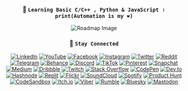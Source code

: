 
<div align="center">
  <h3>🚀 <code>Learning Basic C/C++ , Python & JavaScript । print(Automation is my ❤)</code></h3>

  <img src="https://roadmap.sh/card/wide/68248ea62755c70244fdcc1c?variant=light&t=20250528" alt="Roadmap Image">
</div>

<!--
### `🚀 Learning Basic C/C++ , Python & JavaScript । print(Automation is my ❤)` 

![Roadmap Image](https://roadmap.sh/card/wide/68248ea62755c70244fdcc1c?variant=light&t=20250527)



### `🔗 Stay Connected`
[![LinkedIn](https://img.shields.io/badge/LinkedIn-0077B5?style=for-the-badge&logo=linkedin&logoColor=white)](https://linkedin.com/in/talha-ahmed-chowdhury-57502b229/?locale=bn_IN)  
[![YouTube](https://img.shields.io/badge/YouTube-FF0000?style=for-the-badge&logo=youtube&logoColor=white)](https://youtube.com/@talhaahmedcho)
[![Facebook](https://img.shields.io/badge/Facebook-1877F2?style=for-the-badge&logo=facebook&logoColor=white)](https://facebook.com/tahchma)
[![Instagram](https://img.shields.io/badge/Instagram-E4405F?style=for-the-badge&logo=instagram&logoColor=white)](https://instagram.com/talhaahmedcho)
[![Twitter](https://img.shields.io/badge/Twitter-1DA1F2?style=for-the-badge&logo=twitter&logoColor=white)](https://twitter.com/xtalhaahmedcho)
[![Reddit](https://img.shields.io/badge/Reddit-FF4500?style=for-the-badge&logo=reddit&logoColor=white)](https://www.reddit.com/user/talhaahmedcho)
[![Telegram](https://img.shields.io/badge/Telegram-26A5E4?style=for-the-badge&logo=telegram&logoColor=white)](https://t.me/talhaahmedcho)  
[![Behance](https://img.shields.io/badge/Behance-1769FF?style=for-the-badge&logo=behance&logoColor=white)](https://www.behance.net/talhaahmedcho)
[![Discord](https://img.shields.io/badge/Discord-5865F2?style=for-the-badge&logo=discord&logoColor=white)](https://discordapp.com/users/962284821114134608)
[![TikTok](https://img.shields.io/badge/TikTok-000000?style=for-the-badge&logo=tiktok&logoColor=white)](https://www.tiktok.com/@talhaahmedcho)
[![Pinterest](https://img.shields.io/badge/Pinterest-E60023?style=for-the-badge&logo=pinterest&logoColor=white)](https://www.pinterest.com/talhaahmedcho)  
[![Snapchat](https://img.shields.io/badge/Snapchat-FFFC00?style=for-the-badge&logo=snapchat&logoColor=black)](https://www.snapchat.com/add/talhaahmedcho)
[![Medium](https://img.shields.io/badge/Medium-12100E?style=for-the-badge&logo=medium&logoColor=white)](https://medium.com/@talhaahmedcho)
[![Dribbble](https://img.shields.io/badge/Dribbble-EA4C89?style=for-the-badge&logo=dribbble&logoColor=white)](https://dribbble.com/talhaahmedcho)  
[![Twitch](https://img.shields.io/badge/Twitch-9146FF?style=for-the-badge&logo=twitch&logoColor=white)](https://www.twitch.tv/talhaahmedcho)
[![Stack Overflow](https://img.shields.io/badge/Stack_Overflow-F58025?style=for-the-badge&logo=stack-overflow&logoColor=white)](https://stackoverflow.com/users/22827397)
[![CodePen](https://img.shields.io/badge/CodePen-000000?style=for-the-badge&logo=codepen&logoColor=white)](https://codepen.io/talhaahmedcho)  
[![Dev.to](https://img.shields.io/badge/Dev.to-0A0A0A?style=for-the-badge&logo=devdotto&logoColor=white)](https://dev.to/talhaahmedcho)
[![Hashnode](https://img.shields.io/badge/Hashnode-2962FF?style=for-the-badge&logo=hashnode&logoColor=white)](https://hashnode.com/@TalhaAhmedCho)
[![Replit](https://img.shields.io/badge/Replit-F26207?style=for-the-badge&logo=replit&logoColor=white)](https://replit.com/@TalhaAhmedCho)
[![Flickr](https://img.shields.io/badge/Flickr-FF0084?style=for-the-badge&logo=flickr&logoColor=white)](https://flickr.com/people/197043667@N03)  
[![SoundCloud](https://img.shields.io/badge/SoundCloud-FF5500?style=for-the-badge&logo=soundcloud&logoColor=white)](https://soundcloud.com/talhaahmedcho)
[![Spotify](https://img.shields.io/badge/Spotify-1DB954?style=for-the-badge&logo=spotify&logoColor=white)](https://open.spotify.com/user/31uamwojru352wh4iaw64igpcwiq)
[![Product Hunt](https://img.shields.io/badge/Product_Hunt-DA552F?style=for-the-badge&logo=producthunt&logoColor=white)](https://www.producthunt.com/@talhaahmedcho)  
[![CodeSandbox](https://img.shields.io/badge/CodeSandbox-151515?style=for-the-badge&logo=codesandbox&logoColor=white)](https://codesandbox.io/u/talhaahmedcho)
[![Itch.io](https://img.shields.io/badge/Itch.io-FA5C5C?style=for-the-badge&logo=itchdotio&logoColor=white)](https://talhaahmedcho.itch.io)
[![Viber](https://img.shields.io/badge/Viber-665CAC?style=for-the-badge&logo=viber&logoColor=white)](https://invite.viber.com/?g2=your_group_or_user_link)  
[![Rumble](https://img.shields.io/badge/Rumble-339933?style=for-the-badge&logo=rumble&logoColor=white)](https://rumble.com/user/talhaahmedcho)
[![Bluesky](https://img.shields.io/badge/Bluesky-0066FF?style=for-the-badge)](https://bsky.app/profile/talhaahmedcho.bsky.social)
[![Mastodon](https://img.shields.io/badge/Mastodon-6364FF?style=for-the-badge&logo=mastodon&logoColor=white)](https://mastodon.social/@tahchma)
-->

<div align="center">
  <h3>🔗 <code>Stay Connected</code></h3>
</div>
<!--
<p align="center">
  <a href="https://linkedin.com/in/talha-ahmed-chowdhury-57502b229/?locale=bn_IN" target="_blank"><img src="https://img.shields.io/badge/LinkedIn-0077B5?style=for-the-badge&logo=linkedin&logoColor=white" alt="LinkedIn"/></a>
  <a href="https://youtube.com/@talhaahmedcho" target="_blank"><img src="https://img.shields.io/badge/YouTube-FF0000?style=for-the-badge&logo=youtube&logoColor=white" alt="YouTube"/></a>
  <a href="https://facebook.com/tahchma" target="_blank"><img src="https://img.shields.io/badge/Facebook-1877F2?style=for-the-badge&logo=facebook&logoColor=white" alt="Facebook"/></a>
  <a href="https://instagram.com/talhaahmedcho" target="_blank"><img src="https://img.shields.io/badge/Instagram-E4405F?style=for-the-badge&logo=instagram&logoColor=white" alt="Instagram"/></a>
  <a href="https://twitter.com/xtalhaahmedcho" target="_blank"><img src="https://img.shields.io/badge/Twitter-1DA1F2?style=for-the-badge&logo=x&logoColor=white" alt="Twitter"/></a>
  <a href="https://www.reddit.com/user/talhaahmedcho" target="_blank"><img src="https://img.shields.io/badge/Reddit-FF4500?style=for-the-badge&logo=reddit&logoColor=white" alt="Reddit"/></a>
  <a href="https://t.me/talhaahmedcho" target="_blank"><img src="https://img.shields.io/badge/Telegram-26A5E4?style=for-the-badge&logo=telegram&logoColor=white" alt="Telegram"/></a>
  <a href="https://www.behance.net/talhaahmedcho" target="_blank"><img src="https://img.shields.io/badge/Behance-1769FF?style=for-the-badge&logo=behance&logoColor=white" alt="Behance"/></a>
  <a href="https://discordapp.com/users/962284821114134608" target="_blank"><img src="https://img.shields.io/badge/Discord-5865F2?style=for-the-badge&logo=discord&logoColor=white" alt="Discord"/></a>
  <a href="https://www.tiktok.com/@talhaahmedcho" target="_blank"><img src="https://img.shields.io/badge/TikTok-000000?style=for-the-badge&logo=tiktok&logoColor=white" alt="TikTok"/></a>
  <a href="https://www.pinterest.com/talhaahmedcho" target="_blank"><img src="https://img.shields.io/badge/Pinterest-E60023?style=for-the-badge&logo=pinterest&logoColor=white" alt="Pinterest"/></a>
  <a href="https://www.snapchat.com/add/talhaahmedcho" target="_blank"><img src="https://img.shields.io/badge/Snapchat-FFFC00?style=for-the-badge&logo=snapchat&logoColor=black" alt="Snapchat"/></a>
  <a href="https://medium.com/@talhaahmedcho" target="_blank"><img src="https://img.shields.io/badge/Medium-12100E?style=for-the-badge&logo=medium&logoColor=white" alt="Medium"/></a>
  <a href="https://dribbble.com/talhaahmedcho" target="_blank"><img src="https://img.shields.io/badge/Dribbble-EA4C89?style=for-the-badge&logo=dribbble&logoColor=white" alt="Dribbble"/></a>
  <a href="https://www.twitch.tv/talhaahmedcho" target="_blank"><img src="https://img.shields.io/badge/Twitch-9146FF?style=for-the-badge&logo=twitch&logoColor=white" alt="Twitch"/></a>
  <a href="https://stackoverflow.com/users/22827397" target="_blank"><img src="https://img.shields.io/badge/Stack_Overflow-F58025?style=for-the-badge&logo=stack-overflow&logoColor=white" alt="Stack Overflow"/></a>
  <a href="https://codepen.io/talhaahmedcho" target="_blank"><img src="https://img.shields.io/badge/CodePen-000000?style=for-the-badge&logo=codepen&logoColor=white" alt="CodePen"/></a>
  <a href="https://dev.to/talhaahmedcho" target="_blank"><img src="https://img.shields.io/badge/Dev.to-0A0A0A?style=for-the-badge&logo=devdotto&logoColor=white" alt="Dev.to"/></a>
  <a href="https://hashnode.com/@TalhaAhmedCho" target="_blank"><img src="https://img.shields.io/badge/Hashnode-2962FF?style=for-the-badge&logo=hashnode&logoColor=white" alt="Hashnode"/></a>
  <a href="https://replit.com/@TalhaAhmedCho" target="_blank"><img src="https://img.shields.io/badge/Replit-F26207?style=for-the-badge&logo=replit&logoColor=white" alt="Replit"/></a>
  <a href="https://flickr.com/people/197043667@N03" target="_blank"><img src="https://img.shields.io/badge/Flickr-FF0084?style=for-the-badge&logo=flickr&logoColor=white" alt="Flickr"/></a>
  <a href="https://soundcloud.com/talhaahmedcho" target="_blank"><img src="https://img.shields.io/badge/SoundCloud-FF5500?style=for-the-badge&logo=soundcloud&logoColor=white" alt="SoundCloud"/></a>
  <a href="https://open.spotify.com/user/31uamwojru352wh4iaw64igpcwiq" target="_blank"><img src="https://img.shields.io/badge/Spotify-1DB954?style=for-the-badge&logo=spotify&logoColor=white" alt="Spotify"/></a>
  <a href="https://www.producthunt.com/@talhaahmedcho" target="_blank"><img src="https://img.shields.io/badge/Product_Hunt-DA552F?style=for-the-badge&logo=producthunt&logoColor=white" alt="Product Hunt"/></a>
  <a href="https://codesandbox.io/u/talhaahmedcho" target="_blank"><img src="https://img.shields.io/badge/CodeSandbox-151515?style=for-the-badge&logo=codesandbox&logoColor=white" alt="CodeSandbox"/></a>
  <a href="https://talhaahmedcho.itch.io" target="_blank"><img src="https://img.shields.io/badge/Itch.io-FA5C5C?style=for-the-badge&logo=itchdotio&logoColor=white" alt="Itch.io"/></a>
  <a href="https://invite.viber.com/?g2=your_group_or_user_link" target="_blank"><img src="https://img.shields.io/badge/Viber-665CAC?style=for-the-badge&logo=viber&logoColor=white" alt="Viber"/></a>
  <a href="https://rumble.com/user/talhaahmedcho" target="_blank"><img src="https://img.shields.io/badge/Rumble-339933?style=for-the-badge&logo=rumble&logoColor=white" alt="Rumble"/></a>
  <a href="https://bsky.app/profile/talhaahmedcho.bsky.social" target="_blank"><img src="https://img.shields.io/badge/Bluesky-0066FF?style=for-the-badge&logo=bluesky&logoColor=white" alt="Bluesky"/></a>
  <a href="https://mastodon.social/@tahchma" target="_blank"><img src="https://img.shields.io/badge/Mastodon-6364FF?style=for-the-badge&logo=mastodon&logoColor=white" alt="Mastodon"/></a>

</p>
-->

<p align="center">
  <a href="https://linkedin.com/in/talha-ahmed-chowdhury-57502b229/?locale=bn_IN" target="_blank"><img src="https://img.shields.io/badge/LinkedIn-0077B5?style=flat&logo=linkedin&logoColor=white" alt="LinkedIn"/></a>
  <a href="https://youtube.com/@talhaahmedcho" target="_blank"><img src="https://img.shields.io/badge/YouTube-FF0000?style=flat&logo=youtube&logoColor=white" alt="YouTube"/></a>
  <a href="https://facebook.com/tahchma" target="_blank"><img src="https://img.shields.io/badge/Facebook-1877F2?style=flat&logo=facebook&logoColor=white" alt="Facebook"/></a>
  <a href="https://instagram.com/talhaahmedcho" target="_blank"><img src="https://img.shields.io/badge/Instagram-E4405F?style=flat&logo=instagram&logoColor=white" alt="Instagram"/></a>
  <a href="https://twitter.com/xtalhaahmedcho" target="_blank"><img src="https://img.shields.io/badge/Twitter-1DA1F2?style=flat&logo=x&logoColor=white" alt="Twitter"/></a>
  <a href="https://www.reddit.com/user/talhaahmedcho" target="_blank"><img src="https://img.shields.io/badge/Reddit-FF4500?style=flat&logo=reddit&logoColor=white" alt="Reddit"/></a>
  <a href="https://t.me/talhaahmedcho" target="_blank"><img src="https://img.shields.io/badge/Telegram-26A5E4?style=flat&logo=telegram&logoColor=white" alt="Telegram"/></a>
  <a href="https://www.behance.net/talhaahmedcho" target="_blank"><img src="https://img.shields.io/badge/Behance-1769FF?style=flat&logo=behance&logoColor=white" alt="Behance"/></a>
  <a href="https://discordapp.com/users/962284821114134608" target="_blank"><img src="https://img.shields.io/badge/Discord-5865F2?style=flat&logo=discord&logoColor=white" alt="Discord"/></a>
  <a href="https://www.tiktok.com/@talhaahmedcho" target="_blank"><img src="https://img.shields.io/badge/TikTok-000000?style=flat&logo=tiktok&logoColor=white" alt="TikTok"/></a>
  <a href="https://www.pinterest.com/talhaahmedcho" target="_blank"><img src="https://img.shields.io/badge/Pinterest-E60023?style=flat&logo=pinterest&logoColor=white" alt="Pinterest"/></a>
  <a href="https://www.snapchat.com/add/talhaahmedcho" target="_blank"><img src="https://img.shields.io/badge/Snapchat-FFFC00?style=flat&logo=snapchat&logoColor=black" alt="Snapchat"/></a>
  <a href="https://medium.com/@talhaahmedcho" target="_blank"><img src="https://img.shields.io/badge/Medium-12100E?style=flat&logo=medium&logoColor=white" alt="Medium"/></a>
  <a href="https://dribbble.com/talhaahmedcho" target="_blank"><img src="https://img.shields.io/badge/Dribbble-EA4C89?style=flat&logo=dribbble&logoColor=white" alt="Dribbble"/></a>
  <a href="https://www.twitch.tv/talhaahmedcho" target="_blank"><img src="https://img.shields.io/badge/Twitch-9146FF?style=flat&logo=twitch&logoColor=white" alt="Twitch"/></a>
  <a href="https://stackoverflow.com/users/22827397" target="_blank"><img src="https://img.shields.io/badge/Stack_Overflow-F58025?style=flat&logo=stack-overflow&logoColor=white" alt="Stack Overflow"/></a>
  <a href="https://codepen.io/talhaahmedcho" target="_blank"><img src="https://img.shields.io/badge/CodePen-000000?style=flat&logo=codepen&logoColor=white" alt="CodePen"/></a>
  <a href="https://dev.to/talhaahmedcho" target="_blank"><img src="https://img.shields.io/badge/Dev.to-0A0A0A?style=flat&logo=devdotto&logoColor=white" alt="Dev.to"/></a>
  <a href="https://hashnode.com/@TalhaAhmedCho" target="_blank"><img src="https://img.shields.io/badge/Hashnode-2962FF?style=flat&logo=hashnode&logoColor=white" alt="Hashnode"/></a>
  <a href="https://replit.com/@TalhaAhmedCho" target="_blank"><img src="https://img.shields.io/badge/Replit-F26207?style=flat&logo=replit&logoColor=white" alt="Replit"/></a>
  <a href="https://flickr.com/people/197043667@N03" target="_blank"><img src="https://img.shields.io/badge/Flickr-FF0084?style=flat&logo=flickr&logoColor=white" alt="Flickr"/></a>
  <a href="https://soundcloud.com/talhaahmedcho" target="_blank"><img src="https://img.shields.io/badge/SoundCloud-FF5500?style=flat&logo=soundcloud&logoColor=white" alt="SoundCloud"/></a>
  <a href="https://open.spotify.com/user/31uamwojru352wh4iaw64igpcwiq" target="_blank"><img src="https://img.shields.io/badge/Spotify-1DB954?style=flat&logo=spotify&logoColor=white" alt="Spotify"/></a>
  <a href="https://www.producthunt.com/@talhaahmedcho" target="_blank"><img src="https://img.shields.io/badge/Product_Hunt-DA552F?style=flat&logo=producthunt&logoColor=white" alt="Product Hunt"/></a>
  <a href="https://codesandbox.io/u/talhaahmedcho" target="_blank"><img src="https://img.shields.io/badge/CodeSandbox-151515?style=flat&logo=codesandbox&logoColor=white" alt="CodeSandbox"/></a>
  <a href="https://talhaahmedcho.itch.io" target="_blank"><img src="https://img.shields.io/badge/Itch.io-FA5C5C?style=flat&logo=itchdotio&logoColor=white" alt="Itch.io"/></a>
  <a href="https://invite.viber.com/?g2=your_group_or_user_link" target="_blank"><img src="https://img.shields.io/badge/Viber-665CAC?style=flat&logo=viber&logoColor=white" alt="Viber"/></a>
  <a href="https://rumble.com/user/talhaahmedcho" target="_blank"><img src="https://img.shields.io/badge/Rumble-339933?style=flat&logo=rumble&logoColor=white" alt="Rumble"/></a>
  <a href="https://bsky.app/profile/talhaahmedcho.bsky.social" target="_blank"><img src="https://img.shields.io/badge/Bluesky-0066FF?style=flat&logo=bluesky&logoColor=white" alt="Bluesky"/></a>
  <a href="https://mastodon.social/@tahchma" target="_blank"><img src="https://img.shields.io/badge/Mastodon-6364FF?style=flat&logo=mastodon&logoColor=white" alt="Mastodon"/></a>
</p>



<!--

**TalhaAhmedCho/TalhaAhmedCho** is a ✨ _special_ ✨ repository because its `README.md` (this file) appears on your GitHub profile.

Here are some ideas to get you started:

- 🔭 I’m currently working on ...
- 🌱 I’m currently learning ...
- 👯 I’m looking to collaborate on ...
- 🤔 I’m looking for help with ...
- 💬 Ask me about ...
- 📫 How to reach me: ...
- 😄 Pronouns: ...
- ⚡ Fun fact: ...
-->

